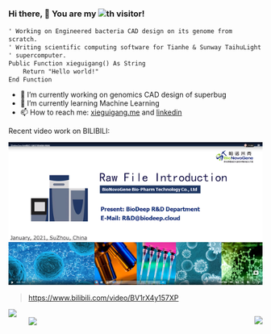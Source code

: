 ### Hi there, 👋 You are my ![](https://profile-counter.glitch.me/xieguigang/count.svg)th visitor!

```vbnet
' Working on Engineered bacteria CAD design on its genome from scratch. 
' Writing scientific computing software for Tianhe & Sunway TaihuLight 
' supercomputer.
Public Function xieguigang() As String
    Return "Hello world!"
End Function
```

<!--
**xieguigang/xieguigang** is a ✨ _special_ ✨ repository because its `README.md` (this file) appears on your GitHub profile.-->

- 🔭 I’m currently working on genomics CAD design of superbug
- 🌱 I’m currently learning Machine Learning
- 📫 How to reach me: [xieguigang.me](http://xieguigang.me/) and [linkedin](https://www.linkedin.com/in/xie-guigang-8573b1109/)

Recent video work on BILIBILI: 

[![](.github/profile_videocard.png)](https://www.bilibili.com/video/BV1rX4y157XP)
> https://www.bilibili.com/video/BV1rX4y157XP

<center>
<img width="450px" align="left" src="https://github-readme-stats.vercel.app/api?username=xieguigang&show_icons=true&hide_border=true&count_private=true&layout=compact" />
<p style='float:right;'>
    <img width="250px" src="https://github-readme-stats.vercel.app/api/top-langs/?username=xieguigang&show_icons=true&title_color=ffffff&icon_color=2A75CF&text_color=daf7dc&bg_color=191919">
</p>    
</center>

<figure>
    <a href="https://wakatime.com/@xieguigang">
        <img width="400px;" src="https://wakatime.com/share/@xieguigang/5e0d3440-e829-4446-8425-43c457be44ce.svg" /></a>
    </figure>
